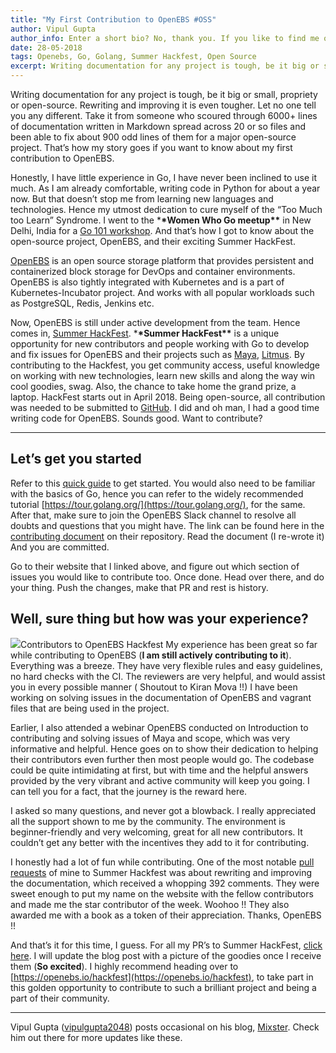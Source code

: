 ```yaml
---
title: "My First Contribution to OpenEBS #OSS"
author: Vipul Gupta
author_info: Enter a short bio? No, thank you. If you like to find me or my content, then I would be at http://mixstersite.wordpress.com/
date: 28-05-2018
tags: Openebs, Go, Golang, Summer Hackfest, Open Source
excerpt: Writing documentation for any project is tough, be it big or small, propriety or open-source. Rewriting and improving it is even tougher. Let no one tell you any different.
---
```


Writing documentation for any project is tough, be it big or small, propriety or open-source. Rewriting and improving it is even tougher. Let no one tell you any different. Take it from someone who scoured through 6000+ lines of documentation written in Markdown spread across 20 or so files and been able to fix about 900 odd lines of them for a major open-source project. That’s how my story goes if you want to know about my first contribution to OpenEBS.

Honestly, I have little experience in Go, I have never been inclined to use it much. As I am already comfortable, writing code in Python for about a year now. But that doesn’t stop me from learning new languages and technologies. Hence my utmost dedication to cure myself of the “Too Much too Learn” Syndrome. I went to the \***\*Women Who Go meetup\*\*** in New Delhi, India for a [Go 101 workshop](https://twitter.com/vipulgupta2048/status/977893034808434689?s=09). And that’s how I got to know about the open-source project, OpenEBS, and their exciting Summer HackFest.

[OpenEBS](https://openebs.io/) is an open source storage platform that provides persistent and containerized block storage for DevOps and container environments. OpenEBS is also tightly integrated with Kubernetes and is a part of Kubernetes-Incubator project. And works with all popular workloads such as PostgreSQL, Redis, Jenkins etc.

Now, OpenEBS is still under active development from the team. Hence comes in, [Summer HackFest](https://openebs.io/hackfest). \***\*Summer HackFest\*\*** is a unique opportunity for new contributors and people working with Go to develop and fix issues for OpenEBS and their projects such as [Maya](https://mayaonline.io/), [Litmus](https://openebs.io/litmus). By contributing to the Hackfest, you get community access, useful knowledge on working with new technologies, learn new skills and along the way win cool goodies, swag. Also, the chance to take home the grand prize, a laptop. HackFest starts out in April 2018. Being open-source, all contribution was needed to be submitted to [GitHub](https://github.com/openebs/openebs). I did and oh man, I had a good time writing code for OpenEBS. Sounds good. Want to contribute?

---

## Let’s get you started

Refer to this [quick guide](https://github.com/search?utf8=%E2%9C%93&q=org%3Aopenebs+is%3Aissue+label%3Asummerhack+label%3Akind%2Funit-test&type=) to get started. You would also need to be familiar with the basics of Go, hence you can refer to the widely recommended tutorial [https://tour.golang.org/](https://tour.golang.org/), for the same. After that, make sure to join the OpenEBS Slack channel to resolve all doubts and questions that you might have. The link can be found here in the [contributing document](https://github.com/openebs/openebs/blob/master/CONTRIBUTING.md) on their repository. Read the document (I re-wrote it) And you are committed.

Go to their website that I linked above, and figure out which section of issues you would like to contribute too. Once done. Head over there, and do your thing. Push the changes, make that PR and rest is history.

## Well, sure thing but how was your experience?

![](/content/images/2020/01/hackfest-contributors.png)Contributors to OpenEBS Hackfest
My experience has been great so far while contributing to OpenEBS (**I am still actively contributing to it**). Everything was a breeze. They have very flexible rules and easy guidelines, no hard checks with the CI. The reviewers are very helpful, and would assist you in every possible manner ( Shoutout to Kiran Mova !!) I have been working on solving issues in the documentation of OpenEBS and vagrant files that are being used in the project.

Earlier, I also attended a webinar OpenEBS conducted on Introduction to contributing and solving issues of Maya and scope, which was very informative and helpful. Hence goes on to show their dedication to helping their contributors even further then most people would go. The codebase could be quite intimidating at first, but with time and the helpful answers provided by the very vibrant and active community will keep you going. I can tell you for a fact, that the journey is the reward here.

I asked so many questions, and never got a blowback. I really appreciated all the support shown to me by the community. The environment is beginner-friendly and very welcoming, great for all new contributors. It couldn’t get any better with the incentives they add to it for contributing.

I honestly had a lot of fun while contributing. One of the most notable [pull requests](https://github.com/openebs/openebs/pull/1511) of mine to Summer Hackfest was about rewriting and improving the documentation, which received a whopping 392 comments. They were sweet enough to put my name on the website with the fellow contributors and made me the star contributor of the week. Woohoo !! They also awarded me with a book as a token of their appreciation. Thanks, OpenEBS !!

And that’s it for this time, I guess. For all my PR’s to Summer HackFest, [click here](https://github.com/search?utf8=%E2%9C%93&q=org%3Aopenebs+is%3Apr++label%3Asummerhack++author%3Avipulgupta2048+is%3Amerged&type=Issues). I will update the blog post with a picture of the goodies once I receive them (**So excited**). I highly recommend heading over to [https://openebs.io/hackfest](https://openebs.io/hackfest), to take part in this golden opportunity to contribute to such a brilliant project and being a part of their community.

---

Vipul Gupta ([vipulgupta2048](http://www.letmegooglethat.com/?q=vipulgupta2048)) posts occasional on his blog, [Mixster](http://www.mixstersite.wordpress.com/). Check him out there for more updates like these.
